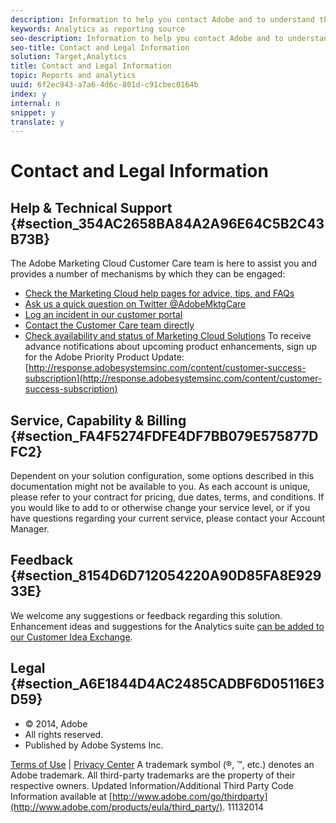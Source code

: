 ```yaml
---
description: Information to help you contact Adobe and to understand the legal issues concerning your use of this product and documentation.
keywords: Analytics as reporting source
seo-description: Information to help you contact Adobe and to understand the legal issues concerning your use of this product and documentation.
seo-title: Contact and Legal Information
solution: Target,Analytics
title: Contact and Legal Information
topic: Reports and analytics
uuid: 6f2ec943-a7a6-4d6c-801d-c91cbec0164b
index: y
internal: n
snippet: y
translate: y
---
```


# Contact and Legal Information


## Help & Technical Support {#section_354AC2658BA84A2A96E64C5B2C43B73B}

The Adobe Marketing Cloud Customer Care team is here to assist you and provides a number of mechanisms by which they can be engaged:

* [Check the Marketing Cloud help pages for advice, tips, and FAQs](http://helpx.adobe.com/marketing-cloud.html)
* [Ask us a quick question on Twitter @AdobeMktgCare](https://twitter.com/AdobeMktgCare)
* [Log an incident in our customer portal](https://customers.omniture.com/login.php)
* [Contact the Customer Care team directly](http://helpx.adobe.com/marketing-cloud/contact-support.html)
* [Check availability and status of Marketing Cloud Solutions](http://status.adobe.com/)
To receive advance notifications about upcoming product enhancements, sign up for the Adobe Priority Product Update:
[http://response.adobesystemsinc.com/content/customer-success-subscription](http://response.adobesystemsinc.com/content/customer-success-subscription) 

## Service, Capability & Billing {#section_FA4F5274FDFE4DF7BB079E575877DFC2}

Dependent on your solution configuration, some options described in this documentation might not be available to you. As each account is unique, please refer to your contract for pricing, due dates, terms, and conditions. If you would like to add to or otherwise change your service level, or if you have questions regarding your current service, please contact your Account Manager.

## Feedback {#section_8154D6D712054220A90D85FA8E92933E}

We welcome any suggestions or feedback regarding this solution. Enhancement ideas and suggestions for the Analytics suite [can be added to our Customer Idea Exchange](https://my.omniture.com/login/?r=%2Fp%2Fsuite%2Fcurrent%2Findex.html%3Fa%3DIdeasExchange.Redirect%26redirectreason%3Dnotregistered%26referer%3Dhttp%253A%252F%252Fideas.omniture.com%252Ft5%252FAdobe-Idea-Exchange-for-Omniture%252Fidb-p%252FIdeaExchange3). 

## Legal {#section_A6E1844D4AC2485CADBF6D05116E3D59}


<ul class="simplelist"> 
 <li>© 2014, Adobe</li> 
 <li>All rights reserved.</li> 
 <li>Published by Adobe Systems Inc.</li> 
</ul>

[Terms of Use](http://www.adobe.com/go/marketingcloud_terms_of_use) | [Privacy Center](http://www.adobe.com/privacy.html) 
A trademark symbol (®, ™, etc.) denotes an Adobe trademark.
All third-party trademarks are the property of their respective owners. Updated Information/Additional Third Party Code Information available at [http://www.adobe.com/go/thirdparty](http://www.adobe.com/products/eula/third_party/). 
11132014
